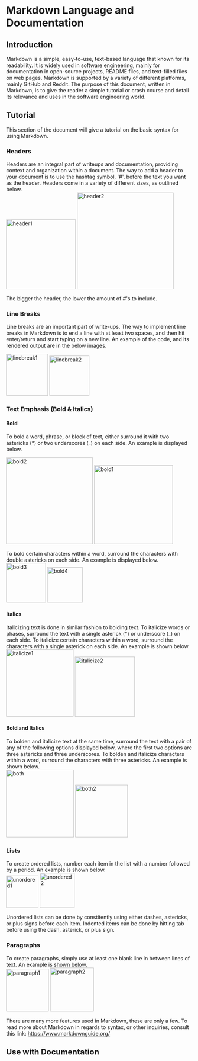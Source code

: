 # Markdown Language and Documentation

## Introduction
Markdown is a simple, easy-to-use, text-based language that known for its readability. It is widely used in software engineering, mainly for documentation in open-source projects, README files, and text-filled files on web pages. Markdown is supported by a variety of different platforms, mainly GitHub and Reddit. The purpose of this document, written in Markdown, is to give the reader a simple tutorial or crash course and detail its relevance and uses in the software engineering world.

## Tutorial
This section of the document will give a tutorial on the basic syntax for using Markdown.

### Headers
Headers are an integral part of writeups and documentation, providing context and organization within a document. The way to add a header to your document is to use the hashtag symbol, '#', before the text you want as the header. Headers come in a variety of different sizes, as outlined below.   
<img width="188" alt="header1" src="https://github.com/learning-software-engineering/learning-software-engineering.github.io/assets/74106672/05a5c3c3-dab8-4b45-ba40-3cfa14fe9f23">
<img width="261" alt="header2" src="https://github.com/learning-software-engineering/learning-software-engineering.github.io/assets/74106672/d4d2abbc-f574-4723-b3f3-97138e1d05b0">


The bigger the header, the lower the amount of #'s to include.  

### Line Breaks
Line breaks are an important part of write-ups. The way to implement line breaks in Markdown is to end a line with at least two spaces, and then hit enter/return and start typing on a new line. An example of the code, and its rendered output are in the below images.

<img width="113" alt="linebreak1" src="https://github.com/learning-software-engineering/learning-software-engineering.github.io/assets/74106672/4d803c2a-8d30-4e72-bc08-869835099faf">
<img width="108" alt="linebreak2" src="https://github.com/learning-software-engineering/learning-software-engineering.github.io/assets/74106672/52a8d3ea-bede-4a3e-b687-d2d77fe3f551">

### Text Emphasis (Bold & Italics)    
#### Bold
To bold a word, phrase, or block of text, either surround it with two astericks (*) or two underscores (_) on each side. An example is displayed below. 

<img width="234" alt="bold2" src="https://github.com/learning-software-engineering/learning-software-engineering.github.io/assets/74106672/0318e78a-45c3-4d4d-8602-0a0ead5d9f70">
<img width="213" alt="bold1" src="https://github.com/learning-software-engineering/learning-software-engineering.github.io/assets/74106672/b953bf11-aaad-471f-a722-1ed198348c92">

To bold certain characters within a word, surround the characters with double astericks on each side. An example is displayed below.
<img width="107" alt="bold3" src="https://github.com/learning-software-engineering/learning-software-engineering.github.io/assets/74106672/75686194-63f8-4f55-b14a-52d63f0d110c">
<img width="96" alt="bold4" src="https://github.com/learning-software-engineering/learning-software-engineering.github.io/assets/74106672/1a42367b-8ffb-4caa-8467-5eab33d10991">

#### Italics 
Italicizing text is done in similar fashion to bolding text. To italicize words or phases, surround the text with a single asterick (*) or underscore (_) on each side. To italicize certain characters within a word, surround the characters with a single asterick on each side. An example is shown below.  
<img width="182" alt="italicize1" src="https://github.com/learning-software-engineering/learning-software-engineering.github.io/assets/74106672/b4c369c8-cee5-4835-935c-d96db4f71d71">
<img width="162" alt="italicize2" src="https://github.com/learning-software-engineering/learning-software-engineering.github.io/assets/74106672/00e0e340-c5a3-4be9-9de9-0b69113583c6">


#### Bold and Italics
To bolden and italicize text at the same time, surround the text with a pair of any of the following options displayed below, where the first two options are three astericks and three underscores. To bolden and italicize characters within a word, surround the characters with three astericks. An example is shown below.   
<img width="183" alt="both" src="https://github.com/learning-software-engineering/learning-software-engineering.github.io/assets/74106672/dd07d4a2-2cc7-4473-a913-3b8e0a9e4f6b">
<img width="142" alt="both2" src="https://github.com/learning-software-engineering/learning-software-engineering.github.io/assets/74106672/2f6c3381-9cd6-48dd-8dc0-134636decf38">


### Lists
To create ordered lists, number each item in the list with a number followed by a period. An example is shown below.   
<img width="87" alt="unordered1" src="https://github.com/learning-software-engineering/learning-software-engineering.github.io/assets/74106672/52b6b667-f1f4-4e93-a491-084c90b7bda0">
<img width="94" alt="unordered2" src="https://github.com/learning-software-engineering/learning-software-engineering.github.io/assets/74106672/2df3b800-4f76-48ea-9307-dcc65b0202d3">

Unordered lists can be done by constitently using either dashes, astericks, or plus signs before each item. Indented items can be done by hitting tab before using the dash, asterick, or plus sign.  

### Paragraphs
To create paragraphs, simply use at least one blank line in between lines of text. An example is shown below.   
<img width="115" alt="paragraph1" src="https://github.com/learning-software-engineering/learning-software-engineering.github.io/assets/74106672/bcc50f47-7691-4b41-b947-52cb277d7f05">
<img width="118" alt="paragraph2" src="https://github.com/learning-software-engineering/learning-software-engineering.github.io/assets/74106672/9dbc7b5a-7121-4a6f-a413-d7cd6b1e642f">

There are many more features used in Markdown, these are only a few. To read more about Markdown in regards to syntax, or other inquiries, consult this link: https://www.markdownguide.org/

## Use with Documentation








